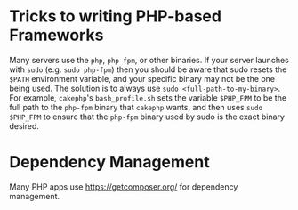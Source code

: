 # Tricks to writing PHP-based Frameworks

Many servers use the `php`, `php-fpm`, or other binaries. If your
server launches with `sudo` (e.g. `sudo php-fpm`) then you should be 
aware that sudo resets the `$PATH` environment variable, and your 
specific binary may not be the one being used. The solution is to 
always use `sudo <full-path-to-my-binary>`. For example, `cakephp`'s
`bash_profile.sh` sets the variable `$PHP_FPM` to be the full path 
to the `php-fpm` binary that `cakephp` wants, and then uses `sudo $PHP_FPM`
to ensure that the `php-fpm` binary used by sudo is the exact binary 
desired. 

# Dependency Management

Many PHP apps use https://getcomposer.org/ for dependency management.